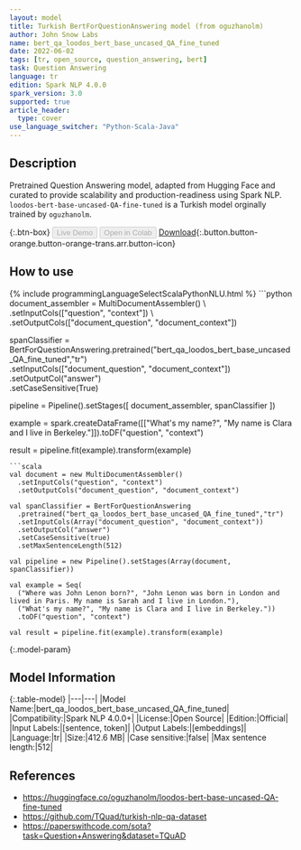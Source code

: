 ```yaml
---
layout: model
title: Turkish BertForQuestionAnswering model (from oguzhanolm)
author: John Snow Labs
name: bert_qa_loodos_bert_base_uncased_QA_fine_tuned
date: 2022-06-02
tags: [tr, open_source, question_answering, bert]
task: Question Answering
language: tr
edition: Spark NLP 4.0.0
spark_version: 3.0
supported: true
article_header:
  type: cover
use_language_switcher: "Python-Scala-Java"
---
```


## Description

Pretrained Question Answering model, adapted from Hugging Face and curated to provide scalability and production-readiness using Spark NLP. `loodos-bert-base-uncased-QA-fine-tuned` is a Turkish model orginally trained by `oguzhanolm`.

{:.btn-box}
<button class="button button-orange" disabled>Live Demo</button>
<button class="button button-orange" disabled>Open in Colab</button>
[Download](https://s3.amazonaws.com/auxdata.johnsnowlabs.com/public/models/bert_qa_loodos_bert_base_uncased_QA_fine_tuned_tr_4.0.0_3.0_1654188187941.zip){:.button.button-orange.button-orange-trans.arr.button-icon}

## How to use



<div class="tabs-box" markdown="1">
{% include programmingLanguageSelectScalaPythonNLU.html %}
```python
document_assembler = MultiDocumentAssembler() \ 
    .setInputCols(["question", "context"]) \
    .setOutputCols(["document_question", "document_context"])

spanClassifier = BertForQuestionAnswering.pretrained("bert_qa_loodos_bert_base_uncased_QA_fine_tuned","tr") \
    .setInputCols(["document_question", "document_context"]) \
    .setOutputCol("answer") \
    .setCaseSensitive(True)

pipeline = Pipeline().setStages([
    document_assembler,
    spanClassifier
])

example = spark.createDataFrame([["What's my name?", "My name is Clara and I live in Berkeley."]]).toDF("question", "context")

result = pipeline.fit(example).transform(example)
```
```scala
val document = new MultiDocumentAssembler()
  .setInputCols("question", "context")
  .setOutputCols("document_question", "document_context")

val spanClassifier = BertForQuestionAnswering
  .pretrained("bert_qa_loodos_bert_base_uncased_QA_fine_tuned","tr")
  .setInputCols(Array("document_question", "document_context"))
  .setOutputCol("answer")
  .setCaseSensitive(true)
  .setMaxSentenceLength(512)

val pipeline = new Pipeline().setStages(Array(document, spanClassifier))

val example = Seq(
  ("Where was John Lenon born?", "John Lenon was born in London and lived in Paris. My name is Sarah and I live in London."),
  ("What's my name?", "My name is Clara and I live in Berkeley."))
  .toDF("question", "context")

val result = pipeline.fit(example).transform(example)
```
</div>

{:.model-param}
## Model Information

{:.table-model}
|---|---|
|Model Name:|bert_qa_loodos_bert_base_uncased_QA_fine_tuned|
|Compatibility:|Spark NLP 4.0.0+|
|License:|Open Source|
|Edition:|Official|
|Input Labels:|[sentence, token]|
|Output Labels:|[embeddings]|
|Language:|tr|
|Size:|412.6 MB|
|Case sensitive:|false|
|Max sentence length:|512|

## References

- https://huggingface.co/oguzhanolm/loodos-bert-base-uncased-QA-fine-tuned
- https://github.com/TQuad/turkish-nlp-qa-dataset
- https://paperswithcode.com/sota?task=Question+Answering&dataset=TQuAD